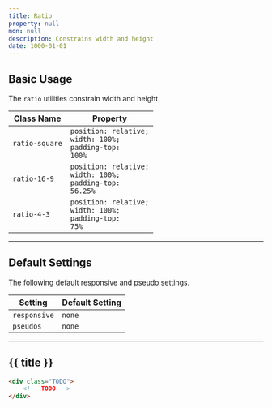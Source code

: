 ```yaml
---
title: Ratio
property: null
mdn: null
description: Constrains width and height
date: 1000-01-01
---
```


## Basic Usage

The `ratio` utilities constrain width and height.

| Class Name     | Property                                                                |
| -------------- | ----------------------------------------------------------------------- |
| `ratio-square` | <code>position: relative;<br>width: 100%;<br>padding-top: 100%</code>   |
| `ratio-16-9`   | <code>position: relative;<br>width: 100%;<br>padding-top: 56.25%</code> |
| `ratio-4-3`    | <code>position: relative;<br>width: 100%;<br>padding-top: 75%</code>    |

---

## Default Settings

The following default responsive and pseudo settings.

| Setting      | Default Setting |
| ------------ | --------------- |
| `responsive` | `none`          |
| `pseudos`    | `none`          |

---

## {{ title }}

<div class="bg-silver-200 p-20 h-256 radius-md flex flex-wrap align-content-center">
  <!-- ... -->
</div>

```html
<div class="TODO">
	<!-- TODO -->
</div>
```

<!-- No MDN docs -->
